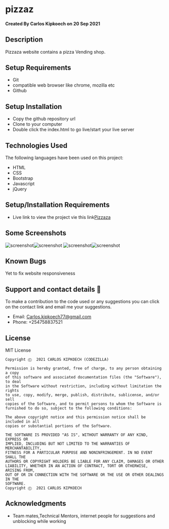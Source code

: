 # pizzaz

#### Created By Carlos Kipkoech on 20 Sep 2021
## Description
  Pizzaza website contains a pizza Vending shop.
## Setup Requirements
* Git
* compatible web browser like chrome, mozilla etc
* Github

## Setup Installation
* Copy the github repository url
* Clone to your computer
* Double click the index.html to go live/start your live server
## Technologies Used
 The following languages have been used on this project:
 * HTML
 * CSS
 * Bootstrap
 * Javascript
 * jQuery

## Setup/Installation Requirements

* Live link to view the project vie this link<a href="https://DWN7777.github.io/delani-studio/">Pizzaza</a>
## Some Screenshots
<img src="img/showcasescreen.png" alt="screenshot" /><img src="img/aboutscreen.png" alt="screenshot" />
<img src="img/portscreen.png" alt="screenshot" /><img src="img/contactscreen.png" alt="screenshot" />




## Known Bugs
Yet to fix website responsiveness
## Support and contact details 🙂
To make a contribution to the code used or any suggestions you can click on the contact link and email me your suggestions.
* Email: Carlos.kipkoech77@gmail.com
* Phone: +254758837521
## License
MIT License
```
Copyright Ⓒ  2021 CARLOS KIPKOECH (CODEZILLA)

Permission is hereby granted, free of charge, to any person obtaining a copy
of this software and associated documentation files (the "Software"), to deal
in the Software without restriction, including without limitation the rights
to use, copy, modify, merge, publish, distribute, sublicense, and/or sell
copies of the Software, and to permit persons to whom the Software is
furnished to do so, subject to the following conditions:

The above copyright notice and this permission notice shall be included in all
copies or substantial portions of the Software.

THE SOFTWARE IS PROVIDED "AS IS", WITHOUT WARRANTY OF ANY KIND, EXPRESS OR
IMPLIED, INCLUDING BUT NOT LIMITED TO THE WARRANTIES OF MERCHANTABILITY,
FITNESS FOR A PARTICULAR PURPOSE AND NONINFRINGEMENT. IN NO EVENT SHALL THE
AUTHORS OR COPYRIGHT HOLDERS BE LIABLE FOR ANY CLAIM, DAMAGES OR OTHER
LIABILITY, WHETHER IN AN ACTION OF CONTRACT, TORT OR OTHERWISE, ARISING FROM,
OUT OF OR IN CONNECTION WITH THE SOFTWARE OR THE USE OR OTHER DEALINGS IN THE
SOFTWARE.
Copyright Ⓒ  2021 CARLOS KIPKOECH
```
## Acknowledgments

 
* Team mates,Technical Mentors, internet people for suggestions and unblocking while working 
